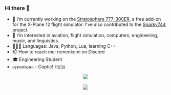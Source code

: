 ### Hi there 👋

- 🔭 I’m currently working on the [Stratosphere 777-300ER](https://github.com/Stratosphere-Studios/777-300ER), a free add-on for the X-Plane 12 flight simulator. I've also contributed to the [Sparky744](https://github.com/mSparks43/747-400) project.
- 👀 I’m interested in aviation, flight simulation, computers, engineering, music, and linguistics.
- 👩🏻‍💻 Languages: Java, Python, Lua, learning C++
- 📫 How to reach me: remenkemi on Discord
- 🎓 Engineering Student
- ⲟⲩⲣⲉⲙⲛ̀ⲭⲏⲙⲓ - Coptic! ☦️🇪🇬

<p align="center">
  <a href="https://github.com/remenkemi">
    <img align="center" src="https://komarev.com/ghpvc/?username=crazytimtimtim&color=blue" />
  </a>
  <br>
  <br>
  <a href="https://github.com/remenkemi">
    <img align="center" src="https://github-readme-stats.vercel.app/api?username=remenkemi&show_icons=true&theme=tokyonight&border_radius=10" />
  </a>
</p>
